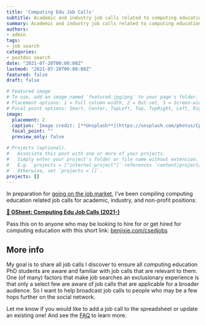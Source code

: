 ```yaml
---
title: 'Computing Edu Job Calls'
subtitle: Academic and industry job calls related to computing education
summary: Academic and industry job calls related to computing education 
authors:
- admin
tags:
- job search
categories:
- postdoc search
date: "2021-07-20T00:00:00Z"
lastmod: "2021-07-20T00:00:00Z"
featured: false
draft: false

# Featured image
# To use, add an image named `featured.jpg/png` to your page's folder.
# Placement options: 1 = Full column width, 2 = Out-set, 3 = Screen-width
# Focal point options: Smart, Center, TopLeft, Top, TopRight, Left, Right, BottomLeft, Bottom, BottomRight
image:
  placement: 2
  caption: 'Image credit: [**Unsplash**](https://unsplash.com/photos/CpkOjOcXdUY)'
  focal_point: ""
  preview_only: false

# Projects (optional).
#   Associate this post with one or more of your projects.
#   Simply enter your project's folder or file name without extension.
#   E.g. `projects = ["internal-project"]` references `content/project/deep-learning/index.md`.
#   Otherwise, set `projects = []`.
projects: []
---
```


In preparation for [going on the job market](/post/postdoc-search/), I've been compiling computing education related job calls for academic, industry, and non-profit positions:

**[:scroll: GSheet: Computing Edu Job Calls (2021-)](https://docs.google.com/spreadsheets/d/1yfnvWROJM2Ch5fypRRr1jTINm945SQ5mEu-biDVuZtg/edit?usp=sharing)**

Pass this on to anyone who may be looking to hire for or get hired for computing education with this short link: [benjixie.com/csedjobs](https://benjixie.com/csedjobs)

## More info

My goal is to share all job calls I discover to ensure all computing education PhD students are aware and familiar with job calls that are relevant to them. One (of many) factors that make job searches an exclusionary experience is that only a select few are aware of job calls that are applicable for a broader audience. So I want to help broadcast job calls to people who may be a few hops further on the social network.

Let me know if you would like to add a job call to the spreadsheet or update an existing one! And see the [FAQ](https://docs.google.com/spreadsheets/d/1yfnvWROJM2Ch5fypRRr1jTINm945SQ5mEu-biDVuZtg/edit?usp=sharing) to learn more.